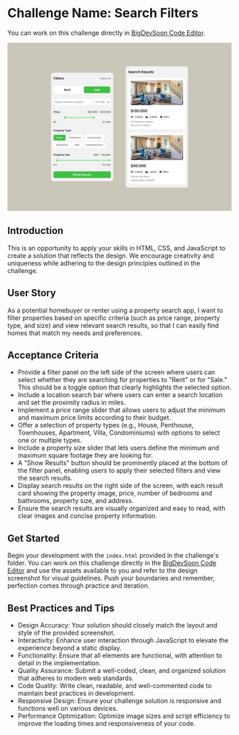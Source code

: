 # Challenge Name: Search Filters

You can work on this challenge directly in [BigDevSoon Code Editor](https://app.bigdevsoon.me/challenges/search-filters/browser).

![Search Filters Design](./design.png)

## Introduction

This is an opportunity to apply your skills in HTML, CSS, and JavaScript to create a solution that reflects the design. We encourage creativity and uniqueness while adhering to the design principles outlined in the challenge.

## User Story

As a potential homebuyer or renter using a property search app, I want to filter properties based on specific criteria (such as price range, property type, and size) and view relevant search results, so that I can easily find homes that match my needs and preferences.

## Acceptance Criteria

- Provide a filter panel on the left side of the screen where users can select whether they are searching for properties to "Rent" or for "Sale." This should be a toggle option that clearly highlights the selected option.
- Include a location search bar where users can enter a search location and set the proximity radius in miles.
- Implement a price range slider that allows users to adjust the minimum and maximum price limits according to their budget.
- Offer a selection of property types (e.g., House, Penthouse, Townhouses, Apartment, Villa, Condominiums) with options to select one or multiple types.
- Include a property size slider that lets users define the minimum and maximum square footage they are looking for.
- A "Show Results" button should be prominently placed at the bottom of the filter panel, enabling users to apply their selected filters and view the search results.
- Display search results on the right side of the screen, with each result card showing the property image, price, number of bedrooms and bathrooms, property size, and address.
- Ensure the search results are visually organized and easy to read, with clear images and concise property information.

## Get Started

Begin your development with the `index.html` provided in the challenge's folder. You can work on this challenge directly in the [BigDevSoon Code Editor](https://app.bigdevsoon.me/challenges/search-filters/browser) and use the assets available to you and refer to the design screenshot for visual guidelines. Push your boundaries and remember, perfection comes through practice and iteration.

## Best Practices and Tips

- Design Accuracy: Your solution should closely match the layout and style of the provided screenshot.
- Interactivity: Enhance user interaction through JavaScript to elevate the experience beyond a static display.
- Functionality: Ensure that all elements are functional, with attention to detail in the implementation.
- Quality Assurance: Submit a well-coded, clean, and organized solution that adheres to modern web standards.
- Code Quality: Write clean, readable, and well-commented code to maintain best practices in development.
- Responsive Design: Ensure your challenge solution is responsive and functions well on various devices.
- Performance Optimization: Optimize image sizes and script efficiency to improve the loading times and responsiveness of your code.

